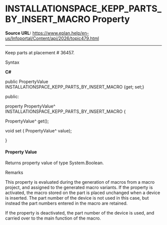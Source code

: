 # INSTALLATIONSPACE_KEPP_PARTS_BY_INSERT_MACRO Property

**Source URL:** https://www.eplan.help/en-us/Infoportal/Content/api/2026/topic479.html

---

Keep parts at placement # 36457.

Syntax

**C#**



public PropertyValue INSTALLATIONSPACE_KEPP_PARTS_BY_INSERT_MACRO {get; set;}

public:

property PropertyValue^ INSTALLATIONSPACE_KEPP_PARTS_BY_INSERT_MACRO {

   PropertyValue^ get();

   void set (    PropertyValue^ value);

}


#### Property Value

Returns property value of type System.Boolean.

Remarks

This property is evaluated during the generation of macros from a macro project, and assigned to the generated macro variants. If the property is activated, the macro stored on the part is placed unchanged when a device is inserted. The part number of the device is not used in this case, but instead the part numbers entered in the macro are retained.

If the property is deactivated, the part number of the device is used, and carried over to the main function of the macro.
